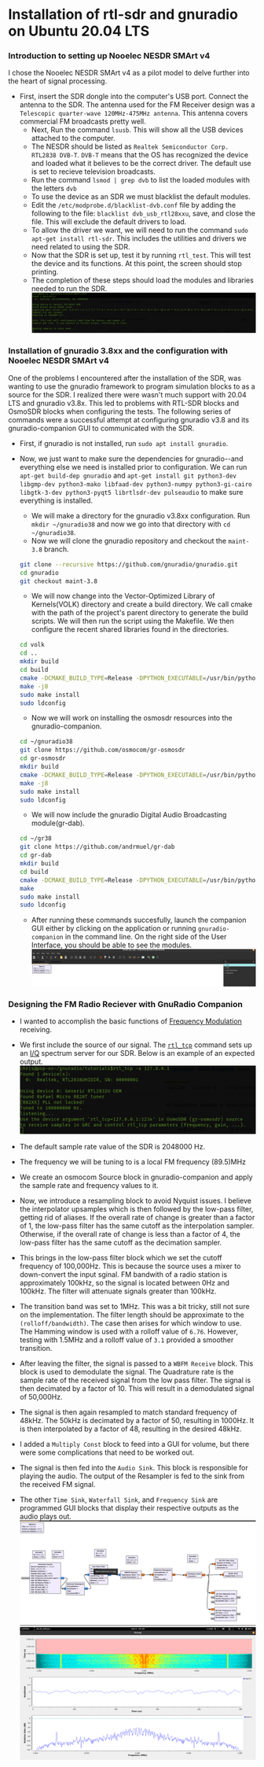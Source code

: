 # Installation of rtl-sdr and gnuradio on Ubuntu 20.04 LTS

### Introduction to  setting up Nooelec NESDR SMArt v4
I chose the Nooelec NESDR SMArt v4 as a pilot model to delve further into the heart of signal processing. 
* First, insert the SDR dongle into the computer's USB port. Connect the antenna to the SDR. The antenna used for the FM Receiver design was a `Telescopic quarter-wave 120MHz-475MHz antenna`. This antenna covers commercial FM broadcasts pretty well.  
  * Next, Run the command `lsusb`. This will show all the USB devices attached to the computer.
  * The NESDR should be listed as `Realtek Semiconductor Corp. RTL2838 DVB-T`. `DVB-T` means that the OS has recognized the device and loaded what it believes to be the correct driver. The default use is set to recieve television broadcasts.
  * Run the command `lsmod | grep dvb` to list the loaded modules with the letters `dvb`
  * To use the device as an SDR we must blacklist the default modules.
  * Edit the `/etc/modprobe.d/blacklist-dvb.conf` file by adding the following to the file: `blacklist dvb_usb_rtl28xxu`, save, and close the file. This will exclude the default drivers to load.
  * To allow the driver we want, we will need to run the command `sudo apt-get install rtl-sdr`. This includes the utilities and drivers we need related to using the SDR.
  * Now that the SDR is set up, test it by running `rtl_test`. This will test the device and its functions. At this point, the screen should stop printing.
  * The completion of these steps should load the modules and libraries needed to run the SDR.
  ![](images/test_sdr_image_success.png)
  
  
### Installation of gnuradio 3.8xx and the configuration with Nooelec NESDR SMArt v4

One of the problems I encountered after the installation of the SDR, was wanting to use the gnuradio framework to program simulation blocks to as a source for the SDR.  I realized there were wasn't much support with 20.04 LTS and gnuradio v3.8x. This led to problems with RTL-SDR blocks and OsmoSDR blocks when configuring the tests. The following series of commands were a successful attempt at configuring gnuradio v3.8 and its gnuradio-companion GUI to communicated with the SDR.
* First, if gnuradio is not installed, run `sudo apt install gnuradio`.
* Now, we just want to make sure the dependencies for gnuradio--and everything else we need is installed prior to configuration. We can run `apt-get build-dep gnuradio` and `apt-get install git python3-dev libgmp-dev python3-mako libfaad-dev python3-numpy python3-gi-cairo libgtk-3-dev python3-pyqt5 librtlsdr-dev pulseaudio` to make sure everything is installed.
  * We will make a directory for the gnuradio v3.8xx configuration. Run `mkdir ~/gnuradio38` and now we go into that directory with `cd ~/gnuradio38`.
  * Now we will clone the gnuradio repository and checkout the `maint-3.8` branch.
  
  ```bash
  git clone --recursive https://github.com/gnuradio/gnuradio.git
  cd gnuradio
  git checkout maint-3.8
  ```
  
  * We will now change into the Vector-Optimized Library of Kernels(VOLK) directory and create a build directory. We call cmake with the path of the project's parent directory to generate the build scripts. We will then run the script using the Makefile. We then configure the recent shared libraries found in the directories.
  
  ```bash
  cd volk
  cd ..
  mkdir build
  cd build
  cmake -DCMAKE_BUILD_TYPE=Release -DPYTHON_EXECUTABLE=/usr/bin/python3 -DGR_PYTHON_DIR=/usr/local/lib/python3.7/dist-packages -DENABLE_GRC=ON -DENABLE_GR_QTGUI=ON ../
  make -j8
  sudo make install
  sudo ldconfig
  ```
 
  
  * Now we will work on installing the osmosdr resources into the gnuradio-companion.
  
  ```bash
  cd ~/gnuradio38
  git clone https://github.com/osmocom/gr-osmosdr
  cd gr-osmosdr
  mkdir build
  cmake -DCMAKE_BUILD_TYPE=Release -DPYTHON_EXECUTABLE=/usr/bin/python3 ../
  make -j8
  sudo make install
  sudo ldconfig
  ``` 
  
  * We will now include the gnuradio Digital Audio Broadcasting module(gr-dab).
  
  ```bash
  cd ~/gr38
  git clone https://github.com/andrmuel/gr-dab
  cd gr-dab
  mkdir build
  cd build
  cmake -DCMAKE_BUILD_TYPE=Release -DPYTHON_EXECUTABLE=/usr/bin/python3 ../
  make
  sudo make install
  sudo ldconfig
  ```
  
  * After running these commands succesfully, launch the companion GUI either by clicking on the application or running `gnuradio-companion` in the command line. On the right side of the User Interface, you should be able to see the modules.
  ![](images/dab_osmosdr_modules_success.png)
  
  
### Designing the FM Radio Reciever with GnuRadio Companion

 * I wanted to accomplish the basic functions of <a href="https://en.wikipedia.org/wiki/Frequency_modulation"> Frequency Modulation</a> receiving.
 
 * We first include the source of our signal.  The <a href="http://manpages.ubuntu.com/manpages/trusty/man1/rtl_tcp.1.html">`rtl_tcp`</a> command sets up an <a href="https://en.wikipedia.org/wiki/In-phase_and_quadrature_components">I/Q</a> spectrum server for our SDR. Below is an example of an expected output.
 ![](images/test_sdr_tcp_success.png)
 
 * The default sample rate value of the SDR is 2048000 Hz.
 
 * The frequency we will be tuning to is a local FM frequency (89.5)MHz
 
 * We create an osmocom Source block in gnuradio-companion and apply the sample rate and frequency values to it.
 
 * Now, we introduce a resampling block to avoid Nyquist issues. I believe the interpolator upsamples which is then followed by the low-pass filter, getting rid of aliases. If the overall rate of change is greater than a factor of 1, the low-pass filter has the same cutoff as the interpolation sampler. Otherwise, if the overall rate of change is less than a factor of 4, the low-pass filter has the same cutoff as the decimation sampler.
 
 * This brings in the low-pass filter block which we set the cutoff frequency of 100,000Hz. This is because the source uses a mixer to down-convert the input sginal. FM bandwith of a radio station is approximately 100kHz, so the signal is located between 0Hz and 100kHz. The filter will attenuate signals greater than 100kHz.
 
 * The transition band was set to 1MHz. This was a bit tricky, still not sure on the implementation. The filter length should be approximate to the `(rolloff/bandwidth)`. The case then arises for which window to use. The Hamming window is used with a rolloff value of `6.76`. However, testing with 1.5MHz and a rolloff value of `3.1` provided a smoother transition.
 
* After leaving the filter, the signal is passed to a `WBFM Receive` block. This block is used to demodulate the signal. The Quadrature rate is the sample rate of the received signal from the low pass filter. The signal is then decimated by a factor of 10. This will result in a demodulated signal of 50,000Hz.

* The signal is then again resampled to match standard frequency of 48kHz.  The 50kHz is decimated by a factor of 50, resulting in 1000Hz. It is then interpolated by a factor of 48, resulting in the desired 48kHz.

* I added a `Multiply Const` block to feed into a GUI for volume, but there were some complications that need to be worked out. 

* The signal is then fed into the `Audio Sink`.  This block is responsible for playing the audio. The output of the Resampler is fed to the sink from the received FM signal.  

* The other `Time Sink`, `Waterfall Sink`, and `Frequency Sink` are programmed GUI blocks that display their respective outputs as the audio plays out.
![](images/fm_grc_design.png)
![](images/fm_design_sink.png)

